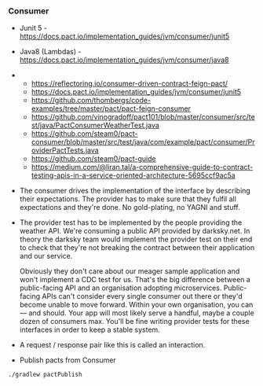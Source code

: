 ### Consumer

* Junit 5 - https://docs.pact.io/implementation_guides/jvm/consumer/junit5
* Java8 (Lambdas) - https://docs.pact.io/implementation_guides/jvm/consumer/java8

*  * https://reflectoring.io/consumer-driven-contract-feign-pact/
   * https://docs.pact.io/implementation_guides/jvm/consumer/junit5
   * https://github.com/thombergs/code-examples/tree/master/pact/pact-feign-consumer
   * https://github.com/vinogradoff/pact101/blob/master/consumer/src/test/java/PactConsumerWeatherTest.java
   * https://github.com/steam0/pact-consumer/blob/master/src/test/java/com/example/pact/consumer/ProviderPactTests.java
   * https://github.com/steam0/pact-guide
   * https://medium.com/@liran.tal/a-comprehensive-guide-to-contract-testing-apis-in-a-service-oriented-architecture-5695ccf9ac5a
   
   
*   The consumer drives the implementation of the interface by describing their expectations. The provider has to make sure that they fulfil all expectations and they're done. No gold-plating, no YAGNI and stuff.

* The provider test has to be implemented by the people providing the weather API. We're consuming a public API provided by darksky.net. In theory the darksky team would implement the provider test on their end to check that they're not breaking the contract between their application and our service.
  
  Obviously they don't care about our meager sample application and won't implement a CDC test for us. That's the big difference between a public-facing API and an organisation adopting microservices. Public-facing APIs can't consider every single consumer out there or they'd become unable to move forward. Within your own organisation, you can — and should. Your app will most likely serve a handful, maybe a couple dozen of consumers max. You'll be fine writing provider tests for these interfaces in order to keep a stable system.
  
  
 *  A request / response pair like this is called an interaction.
   


* Publish pacts from Consumer
```
./gradlew pactPublish
```
 